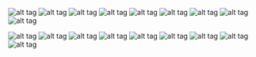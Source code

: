 ![alt tag](https://github.com/Ultimatrick/AssignmentTwo/blob/master/Screenshot%20(19).png)
![alt tag](https://github.com/Ultimatrick/AssignmentTwo/blob/master/Screenshot%20(20).png)
![alt tag](https://github.com/Ultimatrick/AssignmentTwo/blob/master/Screenshot%20(21).png)
![alt tag](https://github.com/Ultimatrick/AssignmentTwo/blob/master/Screenshot%20(22).png)
![alt tag](https://github.com/Ultimatrick/AssignmentTwo/blob/master/Screenshot%20(23).png)
![alt tag](https://github.com/Ultimatrick/AssignmentTwo/blob/master/Screenshot%20(24).png)
![alt tag](https://github.com/Ultimatrick/AssignmentTwo/blob/master/Screenshot%20(25).png)
![alt tag](https://github.com/Ultimatrick/AssignmentTwo/blob/master/Screenshot%20(26).png)
![alt tag](https://github.com/Ultimatrick/AssignmentTwo/blob/master/Screenshot%20(27).png)

![alt tag](https://github.com/Ultimatrick/AssignmentTwo/blob/master/Screenshot%20(29).png)
![alt tag](https://github.com/Ultimatrick/AssignmentTwo/blob/master/Screenshot%20(30).png)
![alt tag](https://github.com/Ultimatrick/AssignmentTwo/blob/master/Screenshot%20(31).png)
![alt tag](https://github.com/Ultimatrick/AssignmentTwo/blob/master/Screenshot%20(32).png)
![alt tag](https://github.com/Ultimatrick/AssignmentTwo/blob/master/Screenshot%20(33).png)
![alt tag](https://github.com/Ultimatrick/AssignmentTwo/blob/master/Screenshot%20(34).png)
![alt tag](https://github.com/Ultimatrick/AssignmentTwo/blob/master/Screenshot%20(35).png)
![alt tag](https://github.com/Ultimatrick/AssignmentTwo/blob/master/Screenshot%20(36).png)
![alt tag](https://github.com/Ultimatrick/AssignmentTwo/blob/master/Screenshot%20(37).png)


